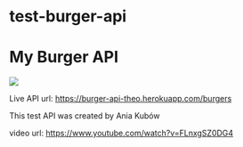 # test-burger-api
<h1>My Burger API</h1>

<img src="https://media.oneman.gr/onm-images/burger-38.jpg">

Live API url: https://burger-api-theo.herokuapp.com/burgers

This test API was created by Ania Kubów

video url: https://www.youtube.com/watch?v=FLnxgSZ0DG4

